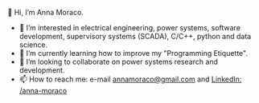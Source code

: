 👋 Hi, I’m Anna Moraco.

- 👀 I’m interested in electrical engineering, power systems, software development, supervisory systems (SCADA), C/C++, python and data science.
- 🌱 I’m currently learning how to improve my "Programming Etiquette".
- 💞️ I’m looking to collaborate on power systems research and development.
- 📫 How to reach me: e-mail annamoraco@gmail.com and <a href="https://www.linkedin.com/in/anna-moraco/">LinkedIn: /anna-moraco</a>

<!---
annamoraco/annamoraco is a ✨ special ✨ repository because its `README.md` (this file) appears on your GitHub profile.
You can click the Preview link to take a look at your changes.
--->
